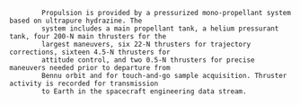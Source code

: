 
            Propulsion is provided by a pressurized mono-propellant system based on ultrapure hydrazine. The
            system includes a main propellant tank, a helium pressurant tank, four 200-N main thrusters for the
            largest maneuvers, six 22-N thrusters for trajectory corrections, sixteen 4.5-N thrusters for
            attitude control, and two 0.5-N thrusters for precise maneuvers needed prior to departure from
            Bennu orbit and for touch-and-go sample acquisition. Thruster activity is recorded for transmission
            to Earth in the spacecraft engineering data stream. 
        